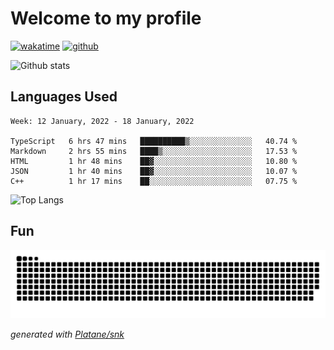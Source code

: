 # Welcome to my profile

[![wakatime](https://wakatime.com/badge/user/82c377cd-a54c-404c-b7df-177b313ca539.svg)](https://wakatime.com/@82c377cd-a54c-404c-b7df-177b313ca539)
[![github](https://img.shields.io/github/followers/xinthose?logo=github&style=plastic)](https://github.com/alanhamlett?tab=followers)

![Github stats](https://github-readme-stats.vercel.app/api?username=xinthose&show_icons=true&theme=radical&count_private=true)

## Languages Used

<!--START_SECTION:waka-->
```text
Week: 12 January, 2022 - 18 January, 2022

TypeScript   6 hrs 47 mins   ██████████▒░░░░░░░░░░░░░░   40.74 % 
Markdown     2 hrs 55 mins   ████▒░░░░░░░░░░░░░░░░░░░░   17.53 % 
HTML         1 hr 48 mins    ██▓░░░░░░░░░░░░░░░░░░░░░░   10.80 % 
JSON         1 hr 40 mins    ██▓░░░░░░░░░░░░░░░░░░░░░░   10.07 % 
C++          1 hr 17 mins    ██░░░░░░░░░░░░░░░░░░░░░░░   07.75 % 
```
<!--END_SECTION:waka-->

![Top Langs](https://github-readme-stats.vercel.app/api/top-langs/?username=xinthose)

## Fun
![github contribution grid snake animation](https://raw.githubusercontent.com/xinthose/xinthose/output/github-contribution-grid-snake.svg)

_generated with [Platane/snk](https://github.com/Platane/snk)_
